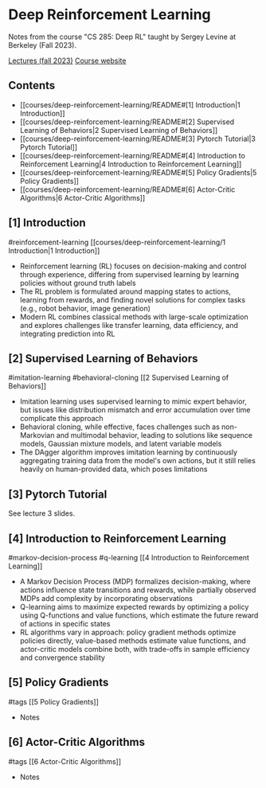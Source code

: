 # Deep Reinforcement Learning

Notes from the course "CS 285: Deep RL" taught by Sergey Levine at Berkeley (Fall 2023).

[Lectures (fall 2023)](https://youtube.com/playlist?list=PL_iWQOsE6TfVYGEGiAOMaOzzv41Jfm_Ps&feature=shared)
[Course website](https://rail.eecs.berkeley.edu/deeprlcourse/)

## Contents

- [[courses/deep-reinforcement-learning/README#[1] Introduction|1 Introduction]]
- [[courses/deep-reinforcement-learning/README#[2] Supervised Learning of Behaviors|2 Supervised Learning of Behaviors]]
- [[courses/deep-reinforcement-learning/README#[3] Pytorch Tutorial|3 Pytorch Tutorial]]
- [[courses/deep-reinforcement-learning/README#[4] Introduction to Reinforcement Learning|4 Introduction to Reinforcement Learning]]
- [[courses/deep-reinforcement-learning/README#[5] Policy Gradients|5 Policy Gradients]]
- [[courses/deep-reinforcement-learning/README#[6] Actor-Critic Algorithms|6 Actor-Critic Algorithms]]

## [1] Introduction

#reinforcement-learning
[[courses/deep-reinforcement-learning/1 Introduction|1 Introduction]]
- Reinforcement learning (RL) focuses on decision-making and control through experience, differing from supervised learning by learning policies without ground truth labels
- The RL problem is formulated around mapping states to actions, learning from rewards, and finding novel solutions for complex tasks (e.g., robot behavior, image generation)
- Modern RL combines classical methods with large-scale optimization and explores challenges like transfer learning, data efficiency, and integrating prediction into RL

## [2] Supervised Learning of Behaviors

#imitation-learning
#behavioral-cloning
[[2 Supervised Learning of Behaviors]]
- Imitation learning uses supervised learning to mimic expert behavior, but issues like distribution mismatch and error accumulation over time complicate this approach
- Behavioral cloning, while effective, faces challenges such as non-Markovian and multimodal behavior, leading to solutions like sequence models, Gaussian mixture models, and latent variable models
- The DAgger algorithm improves imitation learning by continuously aggregating training data from the model's own actions, but it still relies heavily on human-provided data, which poses limitations

## [3] Pytorch Tutorial

See lecture 3 slides.

## [4] Introduction to Reinforcement Learning

#markov-decision-process
#q-learning
[[4 Introduction to Reinforcement Learning]]
- A Markov Decision Process (MDP) formalizes decision-making, where actions influence state transitions and rewards, while partially observed MDPs add complexity by incorporating observations
- Q-learning aims to maximize expected rewards by optimizing a policy using Q-functions and value functions, which estimate the future reward of actions in specific states
- RL algorithms vary in approach: policy gradient methods optimize policies directly, value-based methods estimate value functions, and actor-critic models combine both, with trade-offs in sample efficiency and convergence stability

## [5] Policy Gradients

#tags
[[5 Policy Gradients]]
- Notes

## [6] Actor-Critic Algorithms

#tags
[[6 Actor-Critic Algorithms]]
- Notes
